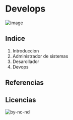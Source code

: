 <!--TITULO-->
# Develops
![image](https://github.com/Nathillas/Develops/assets/148760008/8fe0745d-4730-4fe9-b1ac-c91337055c56)

<!--Indice-->
## Indice

1. Introduccion
2. Administrador de sistemas
3. Desarollador
4. Devops

## Referencias
## Licencias
![by-nc-nd](https://github.com/Nathillas/Develops/assets/148760008/10d0a055-e26f-42e6-9ea2-65a857d6b12a)
